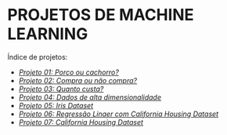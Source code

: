 <h1><strong><span style="font-size: 32px;">PROJETOS DE MACHINE LEARNING</span></strong></h1>
Índice de projetos:
<ul>
 <li><a href="https://github.com/rodrigorissettoterra/Machine-Learning/blob/main/Classifica%C3%A7%C3%A3o_Porco_ou_Cachorro.ipynb"><span style="text-decoration: underline;"><em>Projeto 01: Porco ou cachorro?</em></span></a></li>
 <li><a href="https://github.com/rodrigorissettoterra/Machine-Learning/blob/main/Classifica%C3%A7%C3%A3o_Site.ipynb"><span style="text-decoration: underline;"><em>Projeto 02: Compra ou não compra?</em></span></a></li>
 <li><a href="https://github.com/rodrigorissettoterra/Machine-Learning/blob/main/Quanto_custa%3F.ipynb"><span style="text-decoration: underline;"><em>Projeto 03: Quanto custa?</em></span></a></li>
 <li><a href="https://github.com/rodrigorissettoterra/Machine-Learning/blob/main/Dados_de_alta_dimensionalidade.ipynb"><span style="text-decoration: underline;"><em>Projeto 04: Dados de alta dimensionalidade</em></span></a></li>
 <li><a href="https://github.com/rodrigorissettoterra/Machine-Learning/blob/main/Iris_Dataset.ipynb"><span style="text-decoration: underline;"><em>Projeto 05: Iris Dataset</em></span></a></li>
 <li><a href="https://github.com/rodrigorissettoterra/Machine-Learning/blob/main/Criando_do_zero_um_modelo_de_IA.ipynb"><span style="text-decoration: underline;"><em>Projeto 06: Regressão Linaer com California Housing Dataset</em></span></a></li>
 <li><a href="https://github.com/rodrigorissettoterra/Machine-Learning/blob/main/California_Housing_Dataset.ipynb"><span style="text-decoration: underline;"><em>Projeto 07: California Housing Dataset</em></span></a></li>
</ul>
